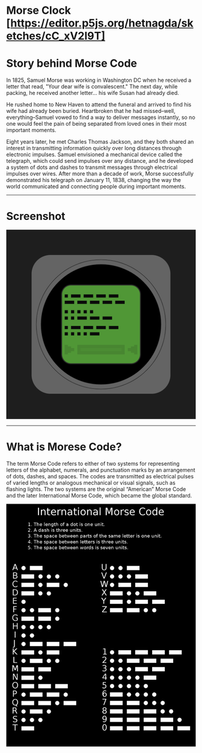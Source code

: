 # Morse Clock [https://editor.p5js.org/hetnagda/sketches/cC_xV2l9T]

# Story behind Morse Code

In 1825, Samuel Morse was working in Washington DC when he received a letter that read, "Your dear wife is convalescent."  The next day, while packing, he received another letter... his wife Susan had already died.

He rushed home to New Haven to attend the funeral and arrived to find his wife had already been buried. Heartbroken that he had missed–well, everything–Samuel vowed to find a way to deliver messages instantly, so no one would feel the pain of being separated from loved ones in their most important moments.

Eight years later, he met Charles Thomas Jackson, and they both shared an interest in transmitting information quickly over long distances through electronic impulses. Samuel envisioned a mechanical device called the telegraph, which could send impulses over any distance, and he developed a system of dots and dashes to transmit messages through electrical impulses over wires. After more than a decade of work, Morse successfully demonstrated his telegraph on January 11, 1838, changing the way the world communicated and connecting people during important moments.

---

# Screenshot

<img src="https://github.com/hetnagda/hello-world-25-Homework/blob/main/week05-morseClock/screenshots/morseClockWIP-3.png" width="600" height="auto">
<br/>

---

# What is Morese Code?

The term Morse Code refers to either of two systems for representing letters of the alphabet, numerals, and punctuation marks by an arrangement of dots, dashes, and spaces. The codes are transmitted as electrical pulses of varied lengths or analogous mechanical or visual signals, such as flashing lights. The two systems are the original “American” Morse Code and the later International Morse Code, which became the global standard.

<img src="https://github.com/hetnagda/hello-world-25-Homework/blob/main/week05-morseClock/screenshots/morse-code-sheet.jpg" width="600" height="auto">
<br/>




